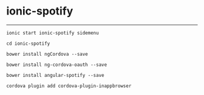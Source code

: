 ionic-spotify
==================

****


    ionic start ionic-spotify sidemenu
    
    cd ionic-spotify
    
    bower install ngCordova --save
  
    bower install ng-cordova-oauth --save

    bower install angular-spotify --save
    
    cordova plugin add cordova-plugin-inappbrowser


  
 

